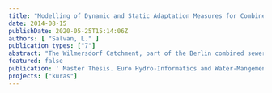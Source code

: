 ```yaml
---
title: "Modelling of Dynamic and Static Adaptation Measures for Combined Sewer System Optimisation: Case-Study of Wilmersdorf Catchment, Berlin"
date: 2014-08-15
publishDate: 2020-05-25T15:14:06Z
authors: [ "Salvan, L." ]
publication_types: ["7"]
abstract: "The Wilmersdorf Catchment, part of the Berlin combined sewer system, faces severe problems regarding combined sewer overflows (CSO) and flooding which might worsen due to climate change and ongoing urbanisation. Rather than investing in costly adaptations, the goal of this study is to improve the utilisation of the existing storage capacity of the network in order to reduce CSO and flooding. The potential for optimisation was investigated by means of performance criteria (CSO volume, overflow peak and duration, flood volume and duration, number of flooded nodes) defined to assess the severity of CSO and flood events. This study takes a double interest in including dynamic and static adaptive measures to examine on one hand the potential improvement of the real-time control (RTC) strategy, and on the other hand the possible adaptation of existing structures in the network. To investigate these measures, a 1D-hydrodynamic model of the sewer network planned for 2020 was provided within the modelling package InfoWorks CS. The indicators were used to characterise the performance of the status-quo network as well as each implemented measure under a range of design storms. Three successful measures – the increase of a throttle pipe diameter and the elevation of two different overflow crests were identified to be effective for CSO reduction. On the other hand, adaptations of the RTC strategy did not lead to an improvement of the CSO aspect. The results of the simulations involving individual measures revealed that an optimisation of the network by making minor adjustments is possible. Indeed, CSO volume is almost halved under a 3-month rainfall after one overflow crest was elevated of 80 cm. Furthermore, a combination of the three best measures could reduce CSO volume by almost 60% for the same rainfall intensity. However, even though no significant worsening of flooding occurs, the main limitation of this type of measures is their inability to cope with flooding issues. Additional research should be conducted to complete the preliminary results that constitute this thesis and to fully determine the potential of the catchment, especially regarding the flooding aspect. In particular, decentralised measures that increase the pervious fraction of the surface could supplement this study."
featured: false
publication: ' Master Thesis. Euro Hydro-Informatics and Water-Mangement. Brandenburgische Technische Universität Cottbus - Senftenberg'
projects: ["kuras"]
---
```


